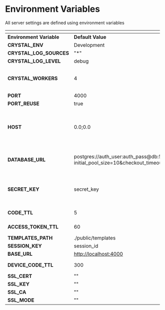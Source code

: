 # Environment Variables

All server settings are defined using environment variables

<table><thead><tr><th width="254.33333333333331"></th><th></th><th></th></tr></thead><tbody><tr><td><strong>Environment Variable</strong></td><td><strong>Default Value</strong></td><td><strong>Description</strong></td></tr><tr><td><strong>CRYSTAL_ENV</strong></td><td>Development</td><td></td></tr><tr><td><strong>CRYSTAL_LOG_SOURCES</strong></td><td>"*"</td><td></td></tr><tr><td><strong>CRYSTAL_LOG_LEVEL</strong></td><td>debug</td><td></td></tr><tr><td><strong>CRYSTAL_WORKERS</strong></td><td>4</td><td>the number of CPU cores to use</td></tr><tr><td><strong>PORT</strong></td><td>4000</td><td></td></tr><tr><td><strong>PORT_REUSE</strong></td><td>true</td><td></td></tr><tr><td><strong>HOST</strong></td><td>0.0;0.0</td><td>Binds the server to a particular ip address on the host machine</td></tr><tr><td><strong>DATABASE_URL</strong></td><td>postgres://auth_user:auth_pass@db:5432/authority_db?initial_pool_size=10&#x26;checkout_timeout=3P</td><td>PostgreSQL database connection URL</td></tr><tr><td><strong>SECRET_KEY</strong></td><td>secret_key</td><td>The encryption key to use signed JWTs</td></tr><tr><td><strong>CODE_TTL</strong></td><td>5</td><td>Duration in seconds</td></tr><tr><td><strong>ACCESS_TOKEN_TTL</strong></td><td>60</td><td>Duration in seconds</td></tr><tr><td><strong>TEMPLATES_PATH</strong></td><td>./public/templates</td><td></td></tr><tr><td><strong>SESSION_KEY</strong></td><td>session_id</td><td></td></tr><tr><td><strong>BASE_URL</strong></td><td><a href="http://localhost:4000">http://localhost:4000</a></td><td></td></tr><tr><td><strong>DEVICE_CODE_TTL</strong></td><td>300</td><td>Duration in seconds</td></tr><tr><td><strong>SSL_CERT</strong></td><td>""</td><td></td></tr><tr><td><strong>SSL_KEY</strong></td><td>""</td><td></td></tr><tr><td><strong>SSL_CA</strong></td><td>""</td><td></td></tr><tr><td><strong>SSL_MODE</strong></td><td>""</td><td></td></tr></tbody></table>

